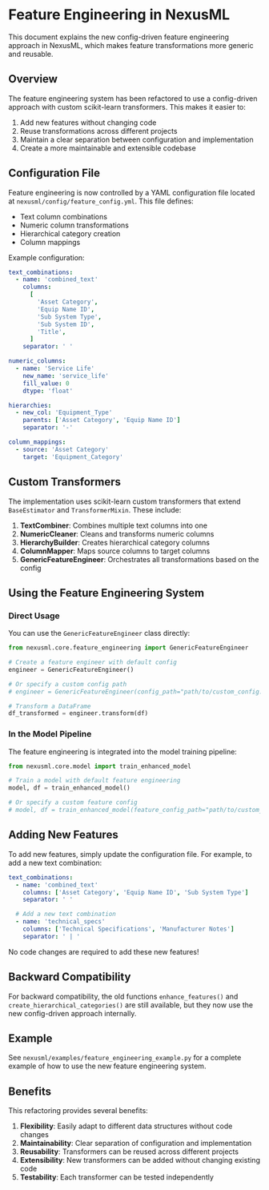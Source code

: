 # Feature Engineering in NexusML

This document explains the new config-driven feature engineering approach in
NexusML, which makes feature transformations more generic and reusable.

## Overview

The feature engineering system has been refactored to use a config-driven
approach with custom scikit-learn transformers. This makes it easier to:

1. Add new features without changing code
2. Reuse transformations across different projects
3. Maintain a clear separation between configuration and implementation
4. Create a more maintainable and extensible codebase

## Configuration File

Feature engineering is now controlled by a YAML configuration file located at
`nexusml/config/feature_config.yml`. This file defines:

- Text column combinations
- Numeric column transformations
- Hierarchical category creation
- Column mappings

Example configuration:

```yaml
text_combinations:
  - name: 'combined_text'
    columns:
      [
        'Asset Category',
        'Equip Name ID',
        'Sub System Type',
        'Sub System ID',
        'Title',
      ]
    separator: ' '

numeric_columns:
  - name: 'Service Life'
    new_name: 'service_life'
    fill_value: 0
    dtype: 'float'

hierarchies:
  - new_col: 'Equipment_Type'
    parents: ['Asset Category', 'Equip Name ID']
    separator: '-'

column_mappings:
  - source: 'Asset Category'
    target: 'Equipment_Category'
```

## Custom Transformers

The implementation uses scikit-learn custom transformers that extend
`BaseEstimator` and `TransformerMixin`. These include:

1. **TextCombiner**: Combines multiple text columns into one
2. **NumericCleaner**: Cleans and transforms numeric columns
3. **HierarchyBuilder**: Creates hierarchical category columns
4. **ColumnMapper**: Maps source columns to target columns
5. **GenericFeatureEngineer**: Orchestrates all transformations based on the
   config

## Using the Feature Engineering System

### Direct Usage

You can use the `GenericFeatureEngineer` class directly:

```python
from nexusml.core.feature_engineering import GenericFeatureEngineer

# Create a feature engineer with default config
engineer = GenericFeatureEngineer()

# Or specify a custom config path
# engineer = GenericFeatureEngineer(config_path="path/to/custom_config.yml")

# Transform a DataFrame
df_transformed = engineer.transform(df)
```

### In the Model Pipeline

The feature engineering is integrated into the model training pipeline:

```python
from nexusml.core.model import train_enhanced_model

# Train a model with default feature engineering
model, df = train_enhanced_model()

# Or specify a custom feature config
# model, df = train_enhanced_model(feature_config_path="path/to/custom_config.yml")
```

## Adding New Features

To add new features, simply update the configuration file. For example, to add a
new text combination:

```yaml
text_combinations:
  - name: 'combined_text'
    columns: ['Asset Category', 'Equip Name ID', 'Sub System Type']
    separator: ' '

  # Add a new text combination
  - name: 'technical_specs'
    columns: ['Technical Specifications', 'Manufacturer Notes']
    separator: ' | '
```

No code changes are required to add these new features!

## Backward Compatibility

For backward compatibility, the old functions `enhance_features()` and
`create_hierarchical_categories()` are still available, but they now use the new
config-driven approach internally.

## Example

See `nexusml/examples/feature_engineering_example.py` for a complete example of
how to use the new feature engineering system.

## Benefits

This refactoring provides several benefits:

1. **Flexibility**: Easily adapt to different data structures without code
   changes
2. **Maintainability**: Clear separation of configuration and implementation
3. **Reusability**: Transformers can be reused across different projects
4. **Extensibility**: New transformers can be added without changing existing
   code
5. **Testability**: Each transformer can be tested independently
